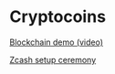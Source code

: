 # Cryptocoins

[Blockchain demo (video)](https://anders.com/blockchain/)

[Zcash setup ceremony](https://petertodd.org/2016/cypherpunk-desert-bus-zcash-trusted-setup-ceremony)
